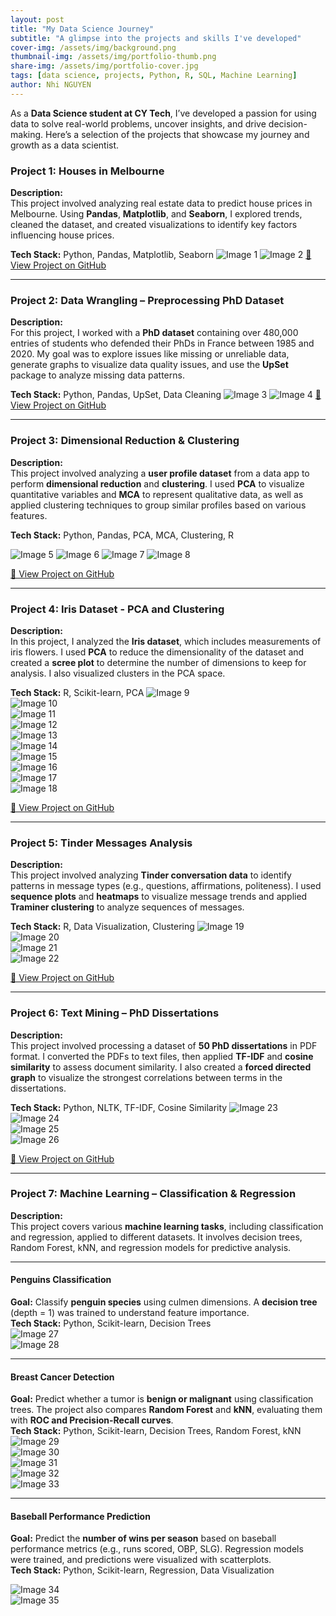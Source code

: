 ```yaml
---
layout: post
title: "My Data Science Journey"
subtitle: "A glimpse into the projects and skills I've developed"
cover-img: /assets/img/background.png
thumbnail-img: /assets/img/portfolio-thumb.png
share-img: /assets/img/portfolio-cover.jpg
tags: [data science, projects, Python, R, SQL, Machine Learning]
author: Nhi NGUYEN
---
```


As a **Data Science student at CY Tech**, I’ve developed a passion for using data to solve real-world problems, uncover insights, and drive decision-making. Here’s a selection of the projects that showcase my journey and growth as a data scientist.

### Project 1: **Houses in Melbourne**
**Description:**  
This project involved analyzing real estate data to predict house prices in Melbourne. Using **Pandas**, **Matplotlib**, and **Seaborn**, I explored trends, cleaned the dataset, and created visualizations to identify key factors influencing house prices.

**Tech Stack:** Python, Pandas, Matplotlib, Seaborn
![Image 1](/assets/img/1.png)
![Image 2](/assets/img/2.png)
[🔗 View Project on GitHub](https://github.com/yourusername/melbourne-houses)

---

### Project 2: **Data Wrangling – Preprocessing PhD Dataset**
**Description:**  
For this project, I worked with a **PhD dataset** containing over 480,000 entries of students who defended their PhDs in France between 1985 and 2020. My goal was to explore issues like missing or unreliable data, generate graphs to visualize data quality issues, and use the **UpSet** package to analyze missing data patterns.

**Tech Stack:** Python, Pandas, UpSet, Data Cleaning
![Image 3](/assets/img/3.png)
![Image 4](/assets/img/4.png)
[🔗 View Project on GitHub](https://github.com/yourusername/phd-data-wrangling)

---

### Project 3: **Dimensional Reduction & Clustering**
**Description:**  
This project involved analyzing a **user profile dataset** from a data app to perform **dimensional reduction** and **clustering**. I used **PCA** to visualize quantitative variables and **MCA** to represent qualitative data, as well as applied clustering techniques to group similar profiles based on various features.

**Tech Stack:** Python, Pandas, PCA, MCA, Clustering, R

![Image 5](/assets/img/5.png)
![Image 6](/assets/img/6.png)
![Image 7](/assets/img/7.png)
![Image 8](/assets/img/8.png)

[🔗 View Project on GitHub](https://github.com/yourusername/dimensional-reduction-clustering)

---

### Project 4: **Iris Dataset - PCA and Clustering**
**Description:**  
In this project, I analyzed the **Iris dataset**, which includes measurements of iris flowers. I used **PCA** to reduce the dimensionality of the dataset and created a **scree plot** to determine the number of dimensions to keep for analysis. I also visualized clusters in the PCA space.

**Tech Stack:** R, Scikit-learn, PCA
![Image 9](/assets/img/9.png)  
![Image 10](/assets/img/10.png)  
![Image 11](/assets/img/11.png)  
![Image 12](/assets/img/12.png)  
![Image 13](/assets/img/13.png)  
![Image 14](/assets/img/14.png)  
![Image 15](/assets/img/15.png)  
![Image 16](/assets/img/16.png)  
![Image 17](/assets/img/17.png)  
![Image 18](/assets/img/18.png) 

[🔗 View Project on GitHub](https://github.com/yourusername/iris-pca-clustering)

---

### Project 5: **Tinder Messages Analysis**
**Description:**  
This project involved analyzing **Tinder conversation data** to identify patterns in message types (e.g., questions, affirmations, politeness). I used **sequence plots** and **heatmaps** to visualize message trends and applied **Traminer clustering** to analyze sequences of messages.

**Tech Stack:** R, Data Visualization, Clustering
![Image 19](/assets/img/19.png)  
![Image 20](/assets/img/20.png)  
![Image 21](/assets/img/21.png)  
![Image 22](/assets/img/22.png)  


[🔗 View Project on GitHub](https://github.com/yourusername/tinder-messages-analysis)

---

### Project 6: **Text Mining – PhD Dissertations**
**Description:**  
This project involved processing a dataset of **50 PhD dissertations** in PDF format. I converted the PDFs to text files, then applied **TF-IDF** and **cosine similarity** to assess document similarity. I also created a **forced directed graph** to visualize the strongest correlations between terms in the dissertations.

**Tech Stack:** Python, NLTK, TF-IDF, Cosine Similarity
![Image 23](/assets/img/23.png)  
![Image 24](/assets/img/24.png)  
![Image 25](/assets/img/25.png)  
![Image 26](/assets/img/26.png)  

[🔗 View Project on GitHub](https://github.com/yourusername/phd-text-mining)

---

### Project 7: **Machine Learning – Classification & Regression**
**Description:**  
This project covers various **machine learning tasks**, including classification and regression, applied to different datasets. It involves decision trees, Random Forest, kNN, and regression models for predictive analysis.  

---

#### **Penguins Classification**
**Goal:** Classify **penguin species** using culmen dimensions. A **decision tree** (depth = 1) was trained to understand feature importance.  
**Tech Stack:** Python, Scikit-learn, Decision Trees  
![Image 27](/assets/img/27.png)  
![Image 28](/assets/img/28.png)  

---

#### **Breast Cancer Detection**
**Goal:** Predict whether a tumor is **benign or malignant** using classification trees. The project also compares **Random Forest** and **kNN**, evaluating them with **ROC and Precision-Recall curves**.  
**Tech Stack:** Python, Scikit-learn, Decision Trees, Random Forest, kNN  
![Image 29](/assets/img/29.png)  
![Image 30](/assets/img/30.png)  
![Image 31](/assets/img/31.png)  
![Image 32](/assets/img/32.png)  
![Image 33](/assets/img/33.png)


---

#### **Baseball Performance Prediction**
**Goal:** Predict the **number of wins per season** based on baseball performance metrics (e.g., runs scored, OBP, SLG). Regression models were trained, and predictions were visualized with scatterplots.  
**Tech Stack:** Python, Scikit-learn, Regression, Data Visualization  

![Image 34](/assets/img/34.png)  
![Image 35](/assets/img/35.png)
